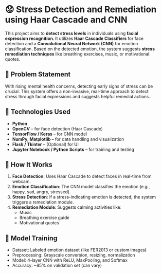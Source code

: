 # 😟 Stress Detection and Remediation using Haar Cascade and CNN

This project aims to **detect stress levels** in individuals using **facial expression recognition**. It utilizes **Haar Cascade Classifiers** for face detection and a **Convolutional Neural Network (CNN)** for emotion classification. Based on the detected emotion, the system suggests **stress remediation techniques** like breathing exercises, music, or motivational quotes.


## 🧠 Problem Statement

With rising mental health concerns, detecting early signs of stress can be crucial. This system offers a non-invasive, real-time approach to detect stress through facial expressions and suggests helpful remedial actions.


## 🔧 Technologies Used

- **Python**
- **OpenCV** – for face detection (Haar Cascade)
- **TensorFlow / Keras** – for CNN model
- **NumPy, Matplotlib** – for data handling and visualization
- **Flask / Tkinter** – (Optional) for UI
- **Jupyter Notebook / Python Scripts** – for training and testing


## 🚀 How It Works

1. **Face Detection**: Uses Haar Cascade to detect faces in real-time from webcam.
2. **Emotion Classification**: The CNN model classifies the emotion (e.g., happy, sad, angry, stressed).
3. **Stress Detection**: If a stress-indicating emotion is detected, the system triggers a remediation module.
4. **Remediation Module**: Suggests calming activities like:
   - Music
   - Breathing exercise guide
   - Motivational quotes


## 🧪 Model Training

- Dataset: Labeled emotion dataset (like FER2013 or custom images)
- Preprocessing: Grayscale conversion, resizing, normalization
- Model: 4-layer CNN with ReLU, MaxPooling, and Softmax
- Accuracy: ~85% on validation set (can vary)

